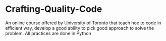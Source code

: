# Crafting-Quality-Code
An online course offered by University of Toronto that teach hoe to code in efficient way, develop a good ability to pick good approach to solve the problem. All practices are done in Python
